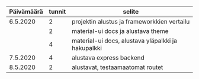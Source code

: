 | Päivämäärä | tunnit | selite |
| ---------- | ------ | ------ |
| 6.5.2020 | 2 | projektin alustus ja frameworkkien vertailu |
|| 2 | material-ui docs ja alustava theme |
|| 4 | material-ui docs, alustava yläpalkki ja hakupalkki |
| 7.5.2020 | 4 | alustava express backend |
| 8.5.2020 | 2 | alustavat, testaamaatomat routet |